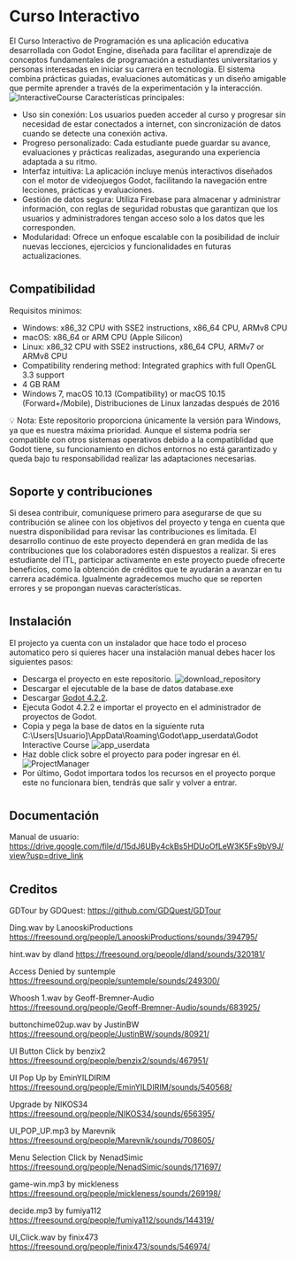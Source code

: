 # Curso Interactivo
El Curso Interactivo de Programación es una aplicación educativa desarrollada con Godot Engine, diseñada para facilitar el aprendizaje de conceptos fundamentales de programación a estudiantes universitarios y personas interesadas en iniciar su carrera en tecnología. El sistema combina prácticas guiadas, evaluaciones automáticas y un diseño amigable que permite aprender a través de la experimentación y la interacción.
![InteractiveCourse](https://github.com/user-attachments/assets/e7d0ea20-1e85-4d6a-b842-2be88e13d805)
Características principales:
* Uso sin conexión: Los usuarios pueden acceder al curso y progresar sin necesidad de estar conectados a internet, con sincronización de datos cuando se detecte una conexión activa.
* Progreso personalizado: Cada estudiante puede guardar su avance, evaluaciones y prácticas realizadas, asegurando una experiencia adaptada a su ritmo.
* Interfaz intuitiva: La aplicación incluye menús interactivos diseñados con el motor de videojuegos Godot, facilitando la navegación entre lecciones, prácticas y evaluaciones.
* Gestión de datos segura: Utiliza Firebase para almacenar y administrar información, con reglas de seguridad robustas que garantizan que los usuarios y administradores tengan acceso solo a los datos que les corresponden.
* Modularidad: Ofrece un enfoque escalable con la posibilidad de incluir nuevas lecciones, ejercicios y funcionalidades en futuras actualizaciones.
#
## Compatibilidad
Requisitos minimos:
* Windows: x86_32 CPU with SSE2 instructions, x86_64 CPU, ARMv8 CPU
*	macOS: x86_64 or ARM CPU (Apple Silicon)
*	Linux: x86_32 CPU with SSE2 instructions, x86_64 CPU, ARMv7 or ARMv8 CPU
*	Compatibility rendering method: Integrated graphics with full OpenGL 3.3 support
* 4 GB RAM
* Windows 7, macOS 10.13 (Compatibility) or macOS 10.15 (Forward+/Mobile), Distribuciones de Linux lanzadas después de 2016

💡 Nota: Este repositorio proporciona únicamente la versión para Windows, ya que es nuestra máxima prioridad. Aunque el sistema podría ser compatible con otros sistemas operativos debido a la compatiblidad que Godot tiene, su funcionamiento en dichos entornos no está garantizado y queda bajo tu responsabilidad realizar las adaptaciones necesarias.
#
## Soporte y contribuciones
Si desea contribuir, comuníquese primero para asegurarse de que su contribución se alinee con los objetivos del proyecto y tenga en cuenta que nuestra disponibilidad para revisar las contribuciones es limitada.
El desarrollo continuo de este proyecto dependerá en gran medida de las contribuciones que los colaboradores estén dispuestos a realizar. Si eres estudiante del ITL, participar activamente en este proyecto puede ofrecerte beneficios, como la obtención de créditos que te ayudarán a avanzar en tu carrera académica.
Igualmente agradecemos mucho que se reporten errores y se propongan nuevas características.
#
## Instalación
El projecto ya cuenta con un instalador que hace todo el proceso automatico pero si quieres hacer una instalación manual debes hacer los siguientes pasos:
* Descarga el proyecto en este repositorio.
![download_repository](https://github.com/user-attachments/assets/4bcedbd9-f514-4966-b0af-2ad636127d86)
* Descargar el ejecutable de la base de datos database.exe
* Descargar [Godot 4.2.2](https://godotengine.org/download/archive/).
* Ejecuta Godot 4.2.2 e importar el proyecto en el administrador de proyectos de Godot.
* Copia y pega la base de datos en la siguiente ruta C:\Users\[Usuario]\AppData\Roaming\Godot\app_userdata\Godot Interactive Course
![app_userdata](https://github.com/user-attachments/assets/5bafe68c-23be-4372-bece-8f8ef64da8f4)
* Haz doble click sobre el proyecto para poder ingresar en él.
![ProjectManager](https://github.com/user-attachments/assets/105f5d4d-a45c-49ad-8042-21a4803045b7)
* Por último, Godot importara todos los recursos en el proyecto porque este no funcionara bien, tendrás que salir y volver a entrar.
#
## Documentación
Manual de usuario: https://drive.google.com/file/d/15dJ6UBy4ckBs5HDUoOfLeW3K5Fs9bV9J/view?usp=drive_link
#
## Creditos
GDTour by GDQuest: https://github.com/GDQuest/GDTour

Ding.wav by LanooskiProductions https://freesound.org/people/LanooskiProductions/sounds/394795/

hint.wav by dland https://freesound.org/people/dland/sounds/320181/

Access Denied by suntemple https://freesound.org/people/suntemple/sounds/249300/

Whoosh 1.wav by Geoff-Bremner-Audio https://freesound.org/people/Geoff-Bremner-Audio/sounds/683925/

buttonchime02up.wav by JustinBW https://freesound.org/people/JustinBW/sounds/80921/

UI Button Click by benzix2 https://freesound.org/people/benzix2/sounds/467951/

UI Pop Up by EminYILDIRIM  https://freesound.org/people/EminYILDIRIM/sounds/540568/

Upgrade by NIKOS34 https://freesound.org/people/NIKOS34/sounds/656395/

UI_POP_UP.mp3 by Marevnik https://freesound.org/people/Marevnik/sounds/708605/

Menu Selection Click by NenadSimic https://freesound.org/people/NenadSimic/sounds/171697/

game-win.mp3 by mickleness https://freesound.org/people/mickleness/sounds/269198/

decide.mp3 by fumiya112 https://freesound.org/people/fumiya112/sounds/144319/

UI_Click.wav by finix473 https://freesound.org/people/finix473/sounds/546974/
